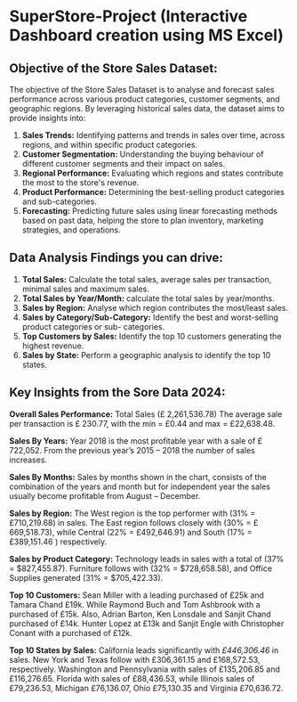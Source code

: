 # SuperStore-Project (Interactive Dashboard creation using MS Excel)
## Objective of the Store Sales Dataset:

The objective of the Store Sales Dataset is to analyse and forecast sales performance across various product categories, customer segments, and geographic regions. By leveraging historical sales data, the dataset aims to provide insights into:

1.	**Sales Trends:** Identifying patterns and trends in sales over time, across regions, and within specific product categories.
2.	**Customer Segmentation:** Understanding the buying behaviour of different customer segments and their impact on sales.
3.	**Regional Performance:** Evaluating which regions and states contribute the most to the store's revenue.
4.	**Product Performance:** Determining the best-selling product categories and sub-categories.
5.	**Forecasting:** Predicting future sales using linear forecasting methods based on past data, helping the store to plan inventory, marketing strategies, and operations.

## Data Analysis Findings you can drive:

1. **Total Sales:** Calculate the total sales, average sales per transaction, minimal sales and maximum sales.
2. **Total Sales by Year/Month:** calculate the total sales by year/months.
3. **Sales by Region:** Analyse which region contributes the most/least sales.
4. **Sales by Category/Sub-Category:** Identify the best and worst-selling product categories or sub-  categories.
5. **Top Customers by Sales:** Identify the top 10 customers generating the highest revenue.
6. **Sales by State:** Perform a geographic analysis to identify the top 10 states.

## Key Insights from the Sore Data 2024:
**Overall Sales Performance:**
Total Sales (£ 2,261,536.78)
The average sale per transaction is £ 230.77, with the min = £0.44 and max = £22,638.48.

**Sales By Years:**
Year 2018 is the most profitable year with a sale of £ 722,052. From the previous year’s 2015 – 2018 the number of sales increases.

**Sales By Months:**
Sales by months shown in the chart, consists of the combination of the years and month but for independent year the sales usually become profitable  from August – December.

**Sales by Region:**
The West region is the top performer with (31% = £710,219.68) in sales.
The East region follows closely with (30% =  £ 669,518.73), while Central (22% = £492,646.91) and South (17% = £389,151.46 ) respectively.

**Sales by Product Category:**
Technology leads in sales with a total of (37% = $827,455.87).
Furniture follows with (32% =  $728,658.58), and Office Supplies generated (31% = $705,422.33).

**Top 10 Customers:**
Sean Miller with a leading purchased of £25k and Tamara Chand £19k.
While Raymond Buch and Tom Ashbrook with a purchased of £15k.
Also, Adrian Barton, Ken Lonsdale and Sanjit Chand purchased of £14k.
Hunter Lopez at £13k and Sanjit Engle with Christopher Conant with a purchased of £12k.

**Top 10 States by Sales:**
California leads significantly with *£446,306.46* in sales.
New York and Texas follow with £306,361.15 and £168,572.53, respectively.
Washington and Pennsylvania  with sales of £135,206.85 and £116,276.65.
Florida with sales of £88,436.53, while Illinois sales of £79,236.53, Michigan £76,136.07, Ohio £75,130.35 and Virginia £70,636.72.


